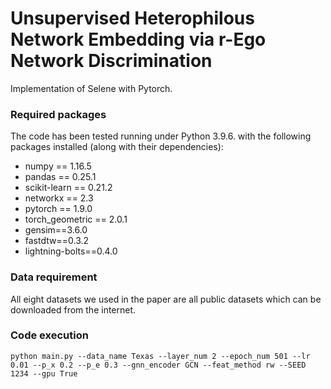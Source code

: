 # Unsupervised Heterophilous Network Embedding via r-Ego Network Discrimination

Implementation of Selene with Pytorch.

### Required packages
The code has been tested running under Python 3.9.6. with the following packages installed (along with their dependencies):

- numpy == 1.16.5
- pandas == 0.25.1
- scikit-learn == 0.21.2
- networkx == 2.3
- pytorch == 1.9.0
- torch_geometric == 2.0.1
- gensim==3.6.0
- fastdtw==0.3.2
- lightning-bolts==0.4.0

### Data requirement
All eight datasets we used in the paper are all public datasets which can be downloaded from the internet.

### Code execution
```
python main.py --data_name Texas --layer_num 2 --epoch_num 501 --lr 0.01 --p_x 0.2 --p_e 0.3 --gnn_encoder GCN --feat_method rw --SEED 1234 --gpu True
```

